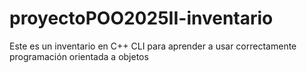 # proyectoPOO2025II-inventario
Este es un inventario en C++ CLI para aprender a usar correctamente programación orientada a objetos
